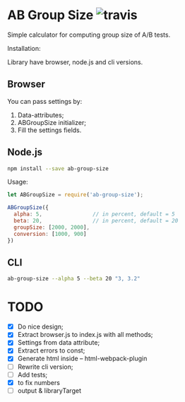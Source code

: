 # AB Group Size ![travis](https://travis-ci.org/fliptheweb/ab-group-size.svg)
Simple calculator for computing group size of A/B tests.

Installation:

Library have browser, node.js and cli versions.

## Browser
You can pass settings by:
1. Data-attributes;
2. ABGroupSize initializer;
3. Fill the settings fields.

## Node.js
```sh
npm install --save ab-group-size
```

Usage:
```js
let ABGroupSize = require('ab-group-size');

ABGroupSize({
  alpha: 5,                // in percent, default = 5
  beta: 20,                // in percent, default = 20
  groupSize: [2000, 2000],
  conversion: [1000, 900]
})
```

## CLI
```sh
ab-group-size --alpha 5 --beta 20 "3, 3.2"
```

# TODO
- [x] Do nice design;
- [x] Extract browser.js to index.js with all methods;
- [x] Settings from data attribute;
- [x] Extract errors to const;
- [x] Generate html inside – html-webpack-plugin
- [ ] Rewrite cli version;
- [ ] Add tests;
- [x] to fix numbers
- [ ] output & libraryTarget
